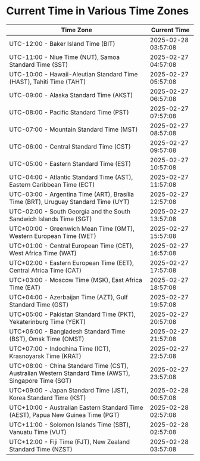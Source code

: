 # Current Time in Various Time Zones

| Time Zone | Current Time |
|-----------|--------------|
| UTC-12:00 - Baker Island Time (BIT) | 2025-02-28 03:57:08 |
| UTC-11:00 - Niue Time (NUT), Samoa Standard Time (SST) | 2025-02-27 04:57:08 |
| UTC-10:00 - Hawaii-Aleutian Standard Time (HAST), Tahiti Time (TAHT) | 2025-02-27 05:57:08 |
| UTC-09:00 - Alaska Standard Time (AKST) | 2025-02-27 06:57:08 |
| UTC-08:00 - Pacific Standard Time (PST) | 2025-02-27 07:57:08 |
| UTC-07:00 - Mountain Standard Time (MST) | 2025-02-27 08:57:08 |
| UTC-06:00 - Central Standard Time (CST) | 2025-02-27 09:57:08 |
| UTC-05:00 - Eastern Standard Time (EST) | 2025-02-27 10:57:08 |
| UTC-04:00 - Atlantic Standard Time (AST), Eastern Caribbean Time (ECT) | 2025-02-27 11:57:08 |
| UTC-03:00 - Argentina Time (ART), Brasília Time (BRT), Uruguay Standard Time (UYT) | 2025-02-27 12:57:08 |
| UTC-02:00 - South Georgia and the South Sandwich Islands Time (SGT) | 2025-02-27 13:57:08 |
| UTC±00:00 - Greenwich Mean Time (GMT), Western European Time (WET) | 2025-02-27 15:57:08 |
| UTC+01:00 - Central European Time (CET), West Africa Time (WAT) | 2025-02-27 16:57:08 |
| UTC+02:00 - Eastern European Time (EET), Central Africa Time (CAT) | 2025-02-27 17:57:08 |
| UTC+03:00 - Moscow Time (MSK), East Africa Time (EAT) | 2025-02-27 18:57:08 |
| UTC+04:00 - Azerbaijan Time (AZT), Gulf Standard Time (GST) | 2025-02-27 19:57:08 |
| UTC+05:00 - Pakistan Standard Time (PKT), Yekaterinburg Time (YEKT) | 2025-02-27 20:57:08 |
| UTC+06:00 - Bangladesh Standard Time (BST), Omsk Time (OMST) | 2025-02-27 21:57:08 |
| UTC+07:00 - Indochina Time (ICT), Krasnoyarsk Time (KRAT) | 2025-02-27 22:57:08 |
| UTC+08:00 - China Standard Time (CST), Australian Western Standard Time (AWST), Singapore Time (SGT) | 2025-02-27 23:57:08 |
| UTC+09:00 - Japan Standard Time (JST), Korea Standard Time (KST) | 2025-02-28 00:57:08 |
| UTC+10:00 - Australian Eastern Standard Time (AEST), Papua New Guinea Time (PGT) | 2025-02-28 02:57:08 |
| UTC+11:00 - Solomon Islands Time (SBT), Vanuatu Time (VUT) | 2025-02-28 02:57:08 |
| UTC+12:00 - Fiji Time (FJT), New Zealand Standard Time (NZST) | 2025-02-28 03:57:08 |
